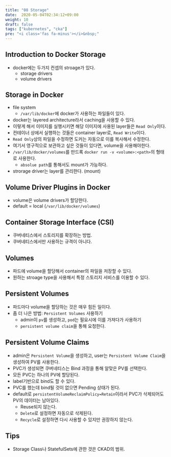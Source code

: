 ```yaml
---
title: "08 Storage"
date:  2020-05-04T02:34:12+09:00
weight: 10
draft: false
tags: ["kubernetes", "cka"]
pre: "<i class='fas fa-minus'></i>&nbsp;"
---
```


## Introduction to Docker Storage

* docker에는 두가지 컨셉의 stroage가 있다.
  * storage drivers
  * volume drivers

## Storage in Docker

* file system
  * `/var/lib/docker`에 docker가 사용하는 파일들이 있다.
* docker는 layered architecture라서 caching을 사용할 수 있다.
* 이렇게 해서 이미지를 실행시키면 해당 이미지에 사용된 layer들은 `Read Only`이다.
* 컨테이너 상에서 실행하는 것들은 container layer로, `Read Write`이다.
* `Read Only`상의 파일을 수정하면 도커는 자동으로 이를 복사해서 수정한다.
* 여기서 영구적으로 보관하고 싶은 것들이 있다면, volume을 사용해야한다.
* `/var/lib/docker/volumes`를 만드록 `docker run -v <volume>:<path>`의 형태로 사용한다.
  * `absolue path`를 통해서도 mount가 가능하다.
* strorage driver는 layer를 관리한다. (mount)

## Volume Driver Plugins in Docker

* volume은 volume drivers가 할당한다.
* default = local (`/var/lib/docker/volumes`)

## Container Storage Interface (CSI)

* 쿠버네티스에서 스토리지를 확장하는 방법.
* 쿠버네티스에서만 사용하는 규격이 아니다.

## Volumes

* 파드에 volume을 할당해서 container의 파일을 저장할 수 있다.
* 원하는 stroage type을 사용해서 특정 스토리지 서비스를 이용할 수 있다.

## Persistent Volumes

* 파드마다 volume을 할당하는 것은 매우 힘든 일이다.
* 좀 더 나은 방법: `Persistent Volumes` 사용하기
  * admin이 `pv`를 생성하고, `pod`는 필요시에 이를 가져다가 사용하기
  * `persistent volume claim`을 통해 요청한다.

## Persistent Volume Claims

* admin은 `Persistent Volume`을 생성하고, user는 `Persistent Volume Claim`을 생성하여 PV를 사용한다.
* PVC가 생성되면 쿠버네티스는 Bind 과정을 통해 알맞은 PV를 선택한다.
* 모든 PVC는 하나의 PV에 할당된다.
* label기반으로 bind도 할 수 있다.
* PVC를 했는데 bind될 것이 없으면 Pending 상태가 된다.
* default로 `persistentVolumeReclaimPolicy=Retain`이라서 PVC가 삭제되어도 PV의 데이터는 남아있다.
  * Reuse되지 않는다.
  * `Delete`로 설정하면 자동으로 삭제된다.
  * `Recycle`로 설정하면 다시 사용할 수 있지만 권장하지 않는다.

## Tips

* Storage Class나 StatefulSets에 관한 것은 CKAD의 범위.